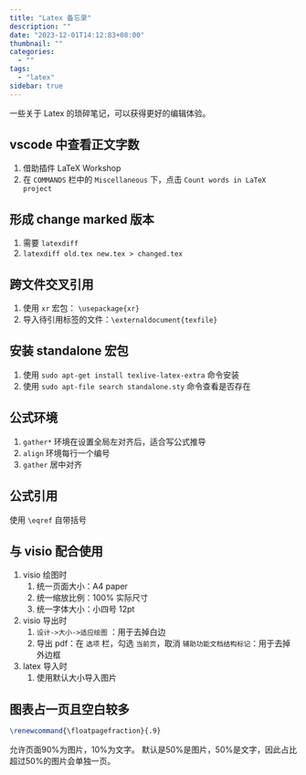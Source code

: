 ```yaml
---
title: "Latex 备忘录"
description: ""
date: "2023-12-01T14:12:83+08:00"
thumbnail: ""
categories:
  - ""
tags: 
  - "latex"
sidebar: true
---
```


一些关于 Latex 的琐碎笔记，可以获得更好的编辑体验。

## vscode 中查看正文字数

1. 借助插件 LaTeX Workshop
2. 在 `COMMANDS` 栏中的 `Miscellaneous` 下，点击 `Count words in LaTeX project`

## 形成 change marked 版本

1. 需要 `latexdiff`
2. `latexdiff old.tex new.tex > changed.tex`

## 跨文件交叉引用

1. 使用 `xr` 宏包： `\usepackage{xr}`
2. 导入待引用标签的文件：`\externaldocument{texfile}`

## 安装 standalone 宏包

1. 使用 `sudo apt-get install texlive-latex-extra` 命令安装
2. 使用 `sudo apt-file search standalone.sty` 命令查看是否存在

## 公式环境

1. `gather*` 环境在设置全局左对齐后，适合写公式推导
2. `align` 环境每行一个编号
3. `gather` 居中对齐

## 公式引用

使用 `\eqref` 自带括号

## 与 visio 配合使用

1. visio 绘图时
	1. 统一页面大小：A4 paper
	2. 统一缩放比例：100% 实际尺寸
	3. 统一字体大小：小四号 12pt
2. visio 导出时
	1. `设计->大小->适应绘图` ：用于去掉白边
	2. 导出 pdf：在 `选项` 栏，勾选 `当前页`，取消 `辅助功能文档结构标记`：用于去掉外边框
3. latex 导入时
	1. 使用默认大小导入图片

## 图表占一页且空白较多

```tex
\renewcommand{\floatpagefraction}{.9}
```

允许页面90%为图片，10%为文字。
默认是50%是图片，50%是文字，因此占比超过50%的图片会单独一页。